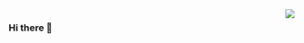 <img align="right" src="https://github-readme-stats.vercel.app/api?username=Cloud370&theme=dracula&show_icons=true" />

### Hi there 👋
